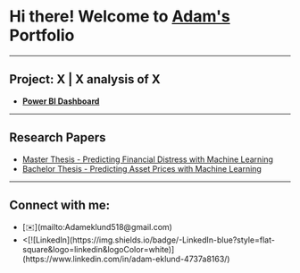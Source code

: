 # Hi there! Welcome to [Adam's](https://www.linkedin.com/in/adam-eklund-4737a8163/) Portfolio

---

## Project: X | X analysis of X

- **[Power BI Dashboard](https://github.com/EklundAdam/Portfolio)**

---

## Research Papers

- [Master Thesis - Predicting Financial Distress with Machine Learning](https://github.com/Eklundadam/Portfolio.github.io/blob/main//Master%20Thesis%20-%20Predicting%20Financial%20Distress.pdf)
- [Bachelor Thesis - Predicting Asset Prices with Machine Learning](https://github.com/Eklundadam/Portfolio.github.io/blob/main/Bachelor%20Thesis%20-%20Predicting%20Asset%20Prices.pdf)

---

## Connect with me:
<ul>
   <li>[✉️](mailto:Adameklund518@gmail.com)</li>
   <li><[![LinkedIn](https://img.shields.io/badge/-LinkedIn-blue?style=flat-square&logo=linkedin&logoColor=white)](https://www.linkedin.com/in/adam-eklund-4737a8163/)</li>
</ul>
 
 

